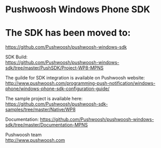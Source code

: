 Pushwoosh Windows Phone SDK
=====================

The SDK has been moved to:  
=====================  
https://github.com/Pushwoosh/pushwoosh-windows-sdk

SDK Build:  
https://github.com/Pushwoosh/pushwoosh-windows-sdk/tree/master/PushSDK/Project-WP8-MPNS

The guilde for SDK integration is available on Pushwoosh website:  
http://www.pushwoosh.com/programming-push-notification/windows-phone/windows-phone-sdk-configuration-guide/

The sample project is available here:  
https://github.com/Pushwoosh/pushwoosh-sdk-samples/tree/master/Native/WP8

Documentation:
https://github.com/Pushwoosh/pushwoosh-windows-sdk/tree/master/Documentation-MPNS

Pushwoosh team  
http://www.pushwoosh.com

